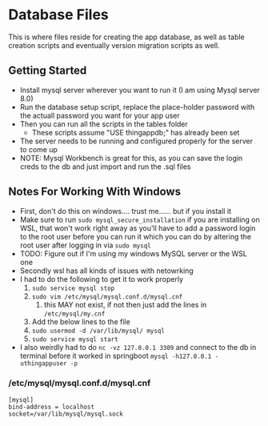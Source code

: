 # Database Files

This is where files reside for creating the app database, as well as table creation scripts and eventually version migration scripts as well.

## Getting Started
- Install mysql server wherever you want to run it (I am using Mysql server 8.0)
- Run the database setup script, replace the place-holder password with the actuall password you want for your app user
- Then you can run all the scripts in the tables folder
    - These scripts assume "USE thingappdb;" has already been set
- The server needs to be running and configured properly for the server to come up
- NOTE: Mysql Workbench is great for this, as you can save the login creds to the db and just import and run the .sql files

## Notes For Working With Windows
- First, don't do this on windows.... trust me...... but if you install it
- Make sure to run `sudo mysql_secure_installation` if you are installing on WSL, that won't work right away as you'll have to add a password login to the root user before you can run it which you can do by altering the root user after logging in via `sudo mysql`
- TODO: Figure out if I'm using my windows MySQL server or the WSL one
- Secondly wsl has all kinds of issues with netowrking
- I had to do the following to get it to work properly
    1. `sudo service mysql stop`
    2. `sudo vim /etc/mysql/mysql.conf.d/mysql.cnf`
       1. this MAY not exist, if not then just add the lines in `/etc/mysql/my.cnf`
    3. Add the below lines to the file
    4. `sudo usermod -d /var/lib/mysql/ mysql`
    5. `sudo service mysql start`
- I also weirdly had to do `nc -vz 127.0.0.1 3309` and connect to the db in terminal before it worked in springboot `mysql -h127.0.0.1 -uthingappuser -p`

### /etc/mysql/mysql.conf.d/mysql.cnf
```
[mysql]
bind-address = localhost
socket=/var/lib/mysql/mysql.sock
```